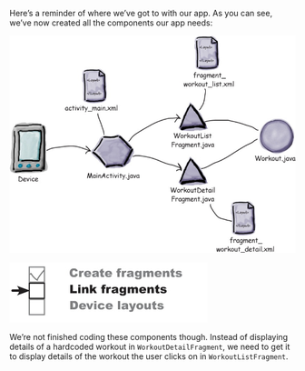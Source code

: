 Here’s a reminder of where we’ve got to with our app. As you can see, we’ve now created all the components our app needs:


![](.guides/img/35.png)

![](.guides/img/34.png)

We’re not finished coding these components though. Instead of displaying details of a hardcoded workout in `WorkoutDetailFragment`, we need to get it to display details of the workout the user clicks on in `WorkoutListFragment`.
